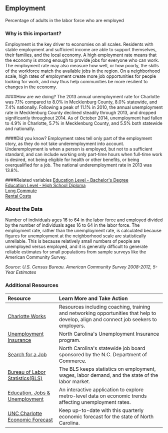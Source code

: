 ## Employment
Percentage of adults in the labor force who are employed

### Why is this important?
Employment is the key driver to economies on all scales. Residents with stable employment and sufficient income are able to support themselves, their families, and the local economy. A high employment rate means that the economy is strong enough to provide jobs for everyone who can work. The employment rate may also measure how well, or how poorly, the skills of the workforce match the available jobs in the region. On a neighborhood scale, high rates of employment create more job opportunities for people looking for work, and may thus help communities be more resilient to changes in the economy.

####How are we doing?
The 2013 annual unemployment rate for Charlotte was 7.1% compared to 8.0% in Mecklenburg County, 8.0% statewide, and 7.4% nationally. Following a peak of 11.1% in 2010, the annual unemployment rate in Mecklenburg County declined steadily through 2013, and dropped significantly throughout 2014. As of October 2014, unemployment had fallen to 4.9% in Charlotte, 5.7% in Mecklenburg County, and 5.5% both statewide and nationally. 

####Did you know?
Employment rates tell only part of the employment story, as they do not take underemployment into account. Underemployment is when a person is employed, but not to a sufficient standard, and can include working only part-time hours when full-time work is desired, not being eligible for health or other benefits, or being overqualified for a job. The national underemployment rate in 2013 was 13.8%.  

####Related variables
<a href="javascript:void(0)" onclick="model.metricId = 'm20'">Education Level - Bachelor's Degree</a>  
<a href="javascript:void(0)" onclick="model.metricId = 'm39'">Education Level - High School Diploma</a>  
<a href="javascript:void(0)" onclick="model.metricId = 'm33'">Long Commute</a>  
<a href="javascript:void(0)" onclick="model.metricId = 'm40'">Rental Costs</a>  

### About the Data 
Number of individuals ages 16 to 64 in the labor force and employed divided by the number of individuals ages 16 to 64 in the labor force. The employment rate, rather than the unemployment rate, is calculated because figures for unemployment at the neighborhood scale are statistically unreliable. This is because relatively small numbers of people are unemployed versus employed, and it is generally difficult to generate reliable estimates for small populations from sample surveys like the American Community Survey.

_Source: U.S. Census Bureau. American Community Survey <span tabindex="1000" class="meta-definition" data-toggle="popover" data-title="Why 2008-2012 not 2012?" data-content="Data labeled 2008-2012 describe average conditions reported through the American Community Survey (ACS) during the period of January 2008 through December 2012. The Census collects ACS data from only a small sample of households every month. For reliable small-area estimates, the Census compiles five years of ACS data, which are used in the Quality of Life Explorer.">2008-2012</span>, 5-Year Estimates_

### Additional Resources
| Resource | Learn More and Take Action | 
|:--- | :--- |
|[Charlotte Works](http://www.charlotteworks.com/)| Resources including coaching, training and networking opportunities that help to develop, align and connect job seekers to employers.
|[Unemployment Insurance](https://desncc.com/DESHome/Home)|North Carolina's Unemployment Insurance program.
|[Search for a Job](https://www.ncworks.gov/vosnet/Default.aspx)|North Carolina's statewide job board sponsored by the N.C. Department of Commerce.
|[Bureau of Labor Statistics(BLS)](http://www.bls.gov/bls/employment.htm)| The BLS keeps statistics on employment, wages, labor demand, and the state of the labor market.
|[Education, Jobs & Unemployment](http://www.brookings.edu/research/papers/2012/08/29-education-gap-rothwell#M16740) |An interactive application to explore metro-level data on economic trends affecting unemployment rates.
|[UNC Charlotte Economic Forecast](http://belkcollege.uncc.edu/business-community/economic-forecast) |Keep up-to-date with this quarterly economic forecast for the state of North Carolina.